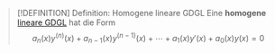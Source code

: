 > [!DEFINITION] Definition: Homogene lineare GDGL
> Eine **homogene** [lineare GDGL](../Lineare%20GDGL.md) hat die Form
> $$a_n(x)y^{(n)}(x) + a_{n-1}(x)y^{(n-1)}(x) + \cdots + a_1(x)y'(x) + a_0(x)y(x) = 0$$
